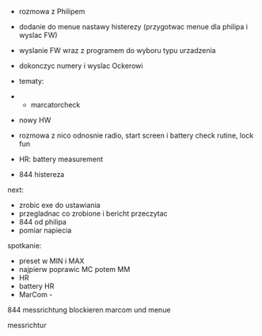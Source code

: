 - rozmowa z Philipem
- dodanie do menue nastawy histerezy (przygotwac menue dla philipa i wyslac FW)
- wyslanie FW wraz z programem do wyboru typu urzadzenia
- dokonczyc numery i wyslac Ockerowi


- tematy:
- - marcatorcheck
- nowy HW
- rozmowa z nico odnosnie radio, start screen i battery check rutine, lock fun
- HR: battery measurement
- 844 histereza


next:
- zrobic exe do ustawiania
- przegladnac co zrobione i bericht przeczytac
- 844 od philipa
- pomiar napiecia


spotkanie:
- preset w MIN i MAX
- najpierw poprawic MC potem MM
- HR
- battery HR
- MarCom -



844 messrichtung blockieren marcom und menue

messrichtur